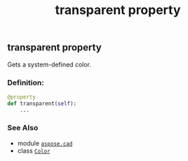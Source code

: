 ﻿---
title: transparent property
second_title: Aspose.CAD for Python via .NET API References
description: 
type: docs
weight: 1560
url: /python-net/aspose.cad/color/transparent/
is_root: false
---

## transparent property


Gets a system-defined color.
### Definition:
```python
@property
def transparent(self):
    ...
```

### See Also
* module [`aspose.cad`](../../)
* class [`Color`](/cad/python-net/aspose.cad/color)
